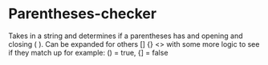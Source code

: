 # Parentheses-checker

Takes in a string and determines if a parentheses has and opening and closing  ( ). Can be expanded for others [] {} <> with some more logic to see if they match up for example: () = true, {] = false 
